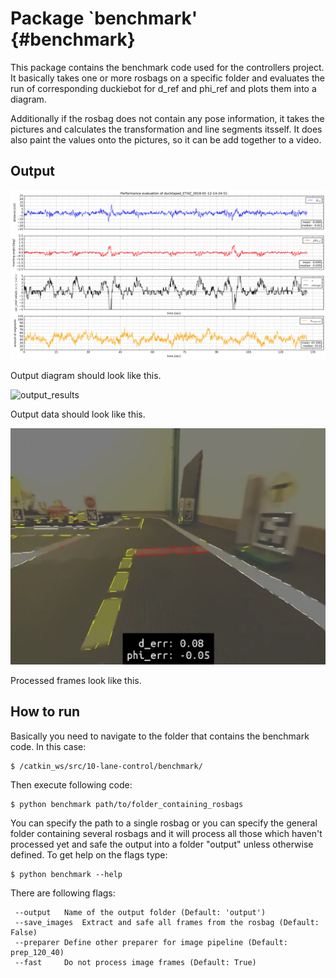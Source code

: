 # Package `benchmark' {#benchmark}

This package contains the benchmark code used for the controllers project. It basically takes one or more rosbags on a specific folder and evaluates the run of corresponding duckiebot for d_ref and phi_ref and plots them into a diagram. 

Additionally if the rosbag does not contain any pose information, it takes the pictures and calculates the transformation and line segments itsself. It does also paint the values onto the pictures, so it can be add together to a video.

## Output

![output_diagram](ducktaped_ETHZ_2018-01-12-14-24-51.png)

Output diagram should look like this.

![output_results](https://github.com/duckietown/Software/blob/devel-controllers-benchmark-stable/catkin_ws/src/10-lane-control/benchmark/Screenshot%20from%202018-02-20%2005-51-18.png)

Output data should look like this.

![output_frame](segment_foto.png)

Processed frames look like this.

## How to run

Basically you need to navigate to the folder that contains the benchmark code. In this case:

    $ /catkin_ws/src/10-lane-control/benchmark/

Then execute following code:

    $ python benchmark path/to/folder_containing_rosbags

You can specify the path to a single rosbag or you can specify the general folder containing several rosbags and it will process all those which haven't processed yet and safe the output into a folder "output" unless otherwise defined.
To get help on the flags type:

    $ python benchmark --help

There are following flags:

     --output 	Name of the output folder (Default: 'output')
     --save_images 	Extract and safe all frames from the rosbag (Default: False)
     --preparer	Define other preparer for image pipeline (Default: prep_120_40)
     --fast		Do not process image frames (Default: True)

